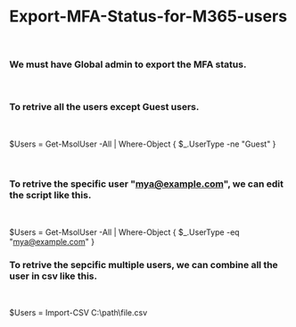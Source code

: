 # Export-MFA-Status-for-M365-users

<br>

### We must have Global admin to export the MFA status. 

<br>
 
### To retrive all the users except Guest users.

<br>

$Users = Get-MsolUser -All | Where-Object { $_.UserType -ne "Guest" }
 
<br>

### To retrive the specific user "mya@example.com", we can edit the script like this. 

<br>

$Users = Get-MsolUser -All | Where-Object { $_.UserType -eq "mya@example.com" }


### To retrive the sepcific multiple  users, we can combine all the user in csv like this. 

<br>

$Users = Import-CSV C:\path\file.csv

